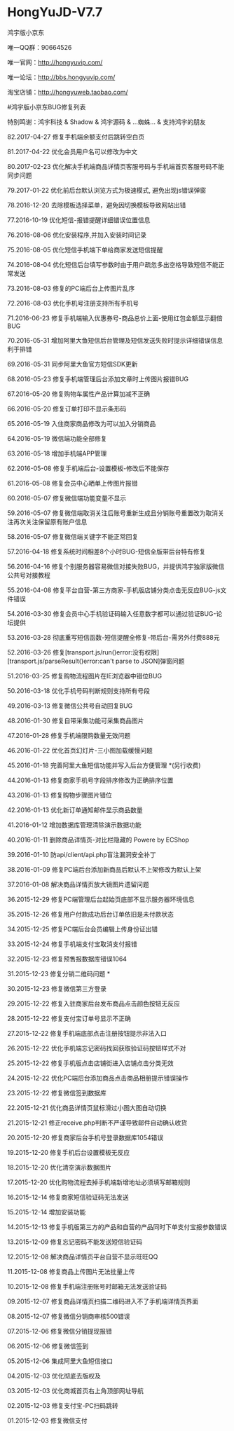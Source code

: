 # HongYuJD-V7.7

鸿宇版小京东

唯一QQ群：90664526

唯一官网：http://hongyuvip.com/

唯一论坛：http://bbs.hongyuvip.com/

淘宝店铺：http://hongyuweb.taobao.com/

#鸿宇版小京东BUG修复列表

特别鸣谢：鸿宇科技 & Shadow & 鸿宇源码 & ...蜘蛛... & 支持鸿宇的朋友

82.2017-04-27 修复手机端余额支付后跳转空白页

81.2017-04-22 优化会员用户名可以修改为中文

80.2017-02-23 优化解决手机端商品详情页客服号码与手机端首页客服号码不能同步问题

79.2017-01-22 优化前后台默认浏览方式为极速模式, 避免出现js错误弹窗

78.2016-12-20 去除模板选择菜单，避免因切换模板导致网站出错

77.2016-10-19 优化短信-报错提醒详细错误位置信息

76.2016-08-06 优化安装程序,并加入安装时间记录

75.2016-08-05 优化短信手机端下单给商家发送短信提醒

74.2016-08-04 优化短信后台填写参数时由于用户疏忽多出空格导致短信不能正常发送

73.2016-08-03 修复的PC端后台上传图片乱序

72.2016-08-03 优化手机号注册支持所有手机号

71.2016-06-23 修复手机端输入优惠券号-商品总价上面-使用红包金额显示翻倍BUG

70.2016-05-31 增加阿里大鱼短信后台管理及短信发送失败时提示详细错误信息利于排错

69.2016-05-31 同步阿里大鱼官方短信SDK更新

68.2016-05-23 修复手机端管理后台添加文章时上传图片报错BUG

67.2016-05-20 修复购物车属性产品计算加减不正确

66.2016-05-20 修复订单打印不显示条形码

65.2016-05-19 入住商家商品修改为可以加入分销商品

64.2016-05-19 微信端功能全部修复

63.2016-05-18 增加手机端APP管理

62.2016-05-08 修复手机端后台-设置模板-修改后不能保存

61.2016-05-08 修复会员中心晒单上传图片报错

60.2016-05-07 修复微信端功能变量不显示

59.2016-05-07 修复微信端取消关注后账号重新生成且分销账号重置改为取消关注再次关注保留原有账户信息

58.2016-05-07 修复微信端关键字不能正常回复

57.2016-04-18 修复系统时间相差8个小时BUG-短信全版带后台特有修复

56.2016-04-16 修复个别服务器容易微信对接失败BUG，并提供鸿宇独家版微信公共号对接教程

55.2016-04-08 修复平台自营-第三方商家-手机版店铺分类点击无反应BUG-js文件错误

54.2016-03-30 修复会员中心手机验证码输入任意数字都可以通过验证BUG-论坛提供

53.2016-03-28 彻底重写短信函数-短信提醒全修复-带后台-需另外付费888元

52.2016-03-26 修复[transport.js/run()error:没有权限][transport.js/parseResult()error:can't parse to JSON]弹窗问题

51.2016-03-25 修复购物流程图片在IE浏览器中错位BUG

50.2016-03-18 优化手机号码判断规则支持所有号段

49.2016-03-13 修复微信公共号自动回复BUG

48.2016-01-30 修复自带采集功能可采集商品图片

47.2016-01-28 修复手机端限购数量无效问题

46.2016-01-22 优化首页幻灯片-三小图加载缓慢问题

45.2016-01-18 完善阿里大鱼短信功能并写入后台方便管理 *(另行收费)

44.2016-01-13 修复商家手机号字段排序修改为正确排序位置

43.2016-01-13 修复购物步骤图片错位

42.2016-01-13 优化新订单通知邮件显示商品数量

41.2016-01-12 增加数据库管理清除演示数据功能

40.2016-01-11 删除商品详情页-对比栏隐藏的 Powere by ECShop

39.2016-01-10 防api/client/api.php盲注漏洞安全补丁

38.2016-01-09 修复PC端后台添加新商品后默认不上架修改为默认上架

37.2016-01-08 解决商品详情页放大镜图片遗留问题

36.2015-12-29 修复PC端管理后台起始页底部不显示服务器环境信息

35.2015-12-26 修复用户付款成功后台订单依旧是未付款状态

34.2015-12-25 修复PC端后台会员编辑上传身份证出错

33.2015-12-24 修复手机端支付宝取消支付报错

32.2015-12-23 修复预售报数据库错误1064

31.2015-12-23 修复分销二维码问题 *

30.2015-12-23 修复微信第三方登录

29.2015-12-22 修复入驻商家后台发布商品点击颜色按钮无反应

28.2015-12-22 修复支付宝订单号显示不正确

27.2015-12-22 修复手机端底部点击注册按钮提示非法入口

26.2015-12-22 优化手机端忘记密码找回获取验证码按钮样式不对

25.2015-12-22 修复手机版点击店铺街进入店铺点击分类无效

24.2015-12-22 优化PC端后台添加商品点击商品相册提示错误操作

23.2015-12-22 修复微信签到数据库

22.2015-12-21 优化商品详情页鼠标滑过小图大图自动切换

21.2015-12-21 修正receive.php判断不严谨导致邮件自动确认收货

20.2015-12-20 修复商家后台手机号登录数据库1054错误

19.2015-12-20 修复手机后台设置模板无反应

18.2015-12-20 优化清空演示数据图片

17.2015-12-20 优化购物流程去掉手机端新增地址必须填写邮箱规则

16.2015-12-14 修复商家短信验证码无法发送

15.2015-12-14 增加安装功能

14.2015-12-13 修复手机版第三方的产品和自营的产品同时下单支付宝报参数错误

13.2015-12-09 修复忘记密码不能发送短信验证码

12.2015-12-08 解决商品详情页平台自营不显示旺旺QQ

11.2015-12-08 修复商品上传图片无法批量上传

10.2015-12-08 修复手机端注册账号时邮箱无法发送验证码

09.2015-12-07 修复商品详情页扫描二维码进入不了手机端详情页界面

08.2015-12-07 修复微信分销商审核500错误

07.2015-12-06 修复微信分销提现报错

06.2015-12-06 修复微信签到

05.2015-12-06 集成阿里大鱼短信接口

04.2015-12-03 优化彻底去版权及

03.2015-12-03 优化商城首页右上角顶部网址导航

02.2015-12-03 修复支付宝-PC扫码跳转

01.2015-12-03 修复微信支付